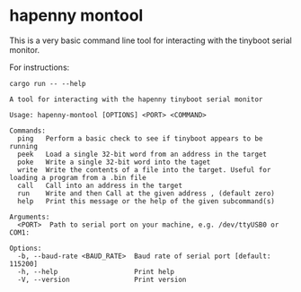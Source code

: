 # hapenny montool

This is a very basic command line tool for interacting with the tinyboot serial
monitor.

For instructions:

`cargo run -- --help`


```
A tool for interacting with the hapenny tinyboot serial monitor

Usage: hapenny-montool [OPTIONS] <PORT> <COMMAND>

Commands:
  ping   Perform a basic check to see if tinyboot appears to be running
  peek   Load a single 32-bit word from an address in the target
  poke   Write a single 32-bit word into the taget
  write  Write the contents of a file into the target. Useful for loading a program from a .bin file
  call   Call into an address in the target
  run    Write and then Call at the given address , (default zero)
  help   Print this message or the help of the given subcommand(s)

Arguments:
  <PORT>  Path to serial port on your machine, e.g. /dev/ttyUSB0 or COM1:

Options:
  -b, --baud-rate <BAUD_RATE>  Baud rate of serial port [default: 115200]
  -h, --help                   Print help
  -V, --version                Print version

```
